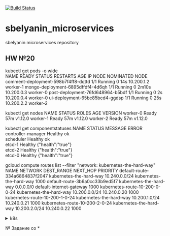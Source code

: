 [![Build Status](https://travis-ci.com/Otus-DevOps-2018-11/sbelyanin_microservices.svg?branch=master)](https://travis-ci.com/Otus-DevOps-2018-11/sbelyanin_microservices)
# sbelyanin_microservices
sbelyanin microservices repository

## HW №20



kubectl get pods  -o wide               
NAME                                  READY   STATUS              RESTARTS   AGE     IP          NODE       NOMINATED NODE
comment-deployment-598b7f4ff8-dqttd   1/1     Running             0          14s     10.200.1.2  worker-1   <none>
mongo-deployment-6895dffdf4-4d6qh     1/1     Running             0          2m10s   10.200.0.3  worker-0   <none>
post-deployment-76fd648964-b5bdf      1/1     Running             0          2s      10.200.0.4  worker-0   <none>
ui-deployment-65bc85bcd4-ggdsp        1/1     Running             0          25s     10.200.2.2  worker-2   <none>



kubectl get nodes
NAME       STATUS   ROLES    AGE   VERSION
worker-0   Ready    <none>   57m   v1.12.0
worker-1   Ready    <none>   57m   v1.12.0
worker-2   Ready    <none>   57m   v1.12.0


kubectl get componentstatuses
NAME                 STATUS    MESSAGE             ERROR
controller-manager   Healthy   ok                  
scheduler            Healthy   ok                  
etcd-1               Healthy   {"health":"true"}   
etcd-2               Healthy   {"health":"true"}   
etcd-0               Healthy   {"health":"true"}  


gcloud compute routes list --filter "network: kubernetes-the-hard-way"
NAME                            NETWORK                  DEST_RANGE     NEXT_HOP                  PRIORITY
default-route-334a6864837f2047  kubernetes-the-hard-way  10.240.0.0/24  kubernetes-the-hard-way   1000
default-route-3b6a0cc33b9ed5f7  kubernetes-the-hard-way  0.0.0.0/0      default-internet-gateway  1000
kubernetes-route-10-200-0-0-24  kubernetes-the-hard-way  10.200.0.0/24  10.240.0.20               1000
kubernetes-route-10-200-1-0-24  kubernetes-the-hard-way  10.200.1.0/24  10.240.0.21               1000
kubernetes-route-10-200-2-0-24  kubernetes-the-hard-way  10.200.2.0/24  10.240.0.22               1000



<details><summary>k8s</summary><p>

```bash

```
</p></details>

№ Задание со *
